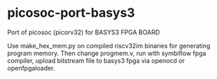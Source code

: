 # picosoc-port-basys3
Port of picosoc (picorv32) for BASYS3 FPGA BOARD

Use make_hex_mem.py on compiled riscv32im binaries for generating program memory. Then change progmem.v, run with symbiflow fpga compiler, upload bitstream file to basys3 fpga via openocd or openfpgaloader.
